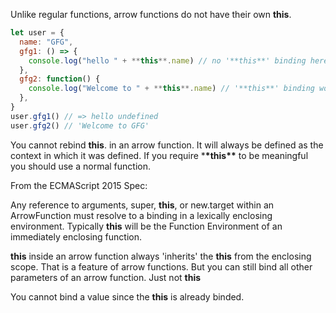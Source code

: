 Unlike regular functions, arrow functions do not have their own **this**.

```js
let user = {
  name: "GFG",
  gfg1: () => {
    console.log("hello " + **this**.name) // no '**this**' binding here
  },
  gfg2: function() {
    console.log("Welcome to " + **this**.name) // '**this**' binding works here
  },
}
user.gfg1() // => hello undefined
user.gfg2() // 'Welcome to GFG'
```

You cannot rebind **this**. in an arrow function. It will always be defined as the context in which it was defined. If you require \***\*this\*\*** to be meaningful you should use a normal function.

From the ECMAScript 2015 Spec:

Any reference to arguments, super, **this**, or new.target within an ArrowFunction must resolve to a binding in a lexically enclosing environment. Typically **this** will be the Function Environment of an immediately enclosing function.

**this** inside an arrow function always 'inherits' the **this** from the enclosing scope. That is a feature of arrow functions. But you can still bind all other parameters of an arrow function. Just not **this**

You cannot bind a value since the **this** is already binded.